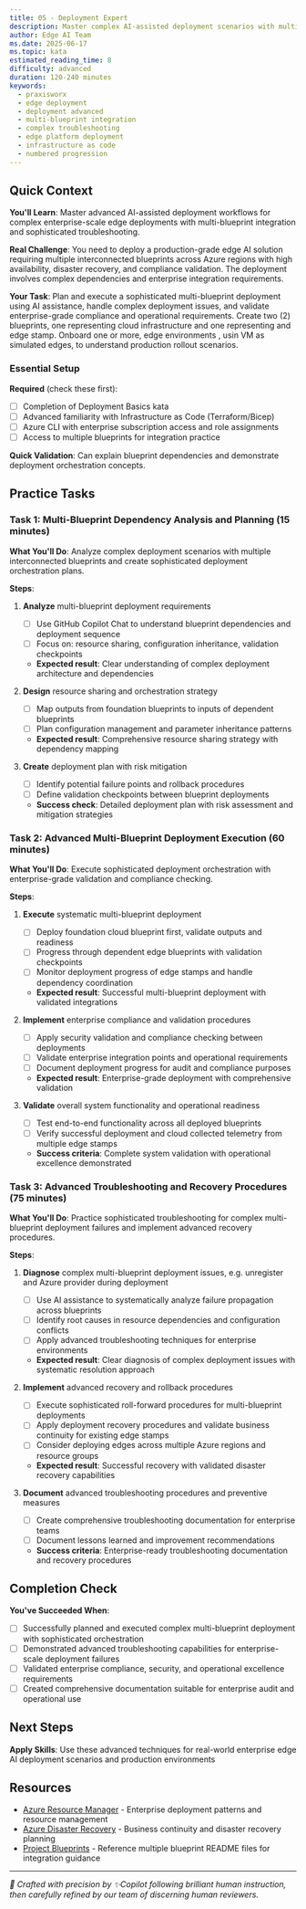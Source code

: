 ```yaml
---
title: 05 - Deployment Expert
description: Master complex AI-assisted deployment scenarios with multi-blueprint integration, advanced troubleshooting, and sophisticated edge platform deployment patterns
author: Edge AI Team
ms.date: 2025-06-17
ms.topic: kata
estimated_reading_time: 8
difficulty: advanced
duration: 120-240 minutes
keywords:
  - praxisworx
  - edge deployment
  - deployment advanced
  - multi-blueprint integration
  - complex troubleshooting
  - edge platform deployment
  - infrastructure as code
  - numbered progression
---
```


## Quick Context

**You'll Learn**: Master advanced AI-assisted deployment workflows for complex enterprise-scale edge deployments with multi-blueprint integration and sophisticated troubleshooting.

**Real Challenge**: You need to deploy a production-grade edge AI solution requiring multiple interconnected blueprints across Azure regions with high availability, disaster recovery, and compliance validation. The deployment involves complex dependencies and enterprise integration requirements.

**Your Task**: Plan and execute a sophisticated multi-blueprint deployment using AI assistance, handle complex deployment issues, and validate enterprise-grade compliance and operational requirements. Create two (2) blueprints, one representing cloud infrastructure and one representing and edge stamp. Onboard one or more, edge environments , usin VM as simulated edges, to understand production rollout scenarios.

### Essential Setup

**Required** (check these first):

- [ ] Completion of Deployment Basics kata
- [ ] Advanced familiarity with Infrastructure as Code (Terraform/Bicep)
- [ ] Azure CLI with enterprise subscription access and role assignments
- [ ] Access to multiple blueprints for integration practice

**Quick Validation**: Can explain blueprint dependencies and demonstrate deployment orchestration concepts.

## Practice Tasks

### Task 1: Multi-Blueprint Dependency Analysis and Planning (15 minutes)

**What You'll Do**: Analyze complex deployment scenarios with multiple interconnected blueprints and create sophisticated deployment orchestration plans.

**Steps**:

1. **Analyze** multi-blueprint deployment requirements
   - [ ] Use GitHub Copilot Chat to understand blueprint dependencies and deployment sequence
   - [ ] Focus on: resource sharing, configuration inheritance, validation checkpoints
   - **Expected result**: Clear understanding of complex deployment architecture and dependencies

2. **Design** resource sharing and orchestration strategy
   - [ ] Map outputs from foundation blueprints to inputs of dependent blueprints
   - [ ] Plan configuration management and parameter inheritance patterns
   - **Expected result**: Comprehensive resource sharing strategy with dependency mapping

3. **Create** deployment plan with risk mitigation
   - [ ] Identify potential failure points and rollback procedures
   - [ ] Define validation checkpoints between blueprint deployments
   - **Success check**: Detailed deployment plan with risk assessment and mitigation strategies

### Task 2: Advanced Multi-Blueprint Deployment Execution (60 minutes)

**What You'll Do**: Execute sophisticated deployment orchestration with enterprise-grade validation and compliance checking.

**Steps**:

1. **Execute** systematic multi-blueprint deployment
   - [ ] Deploy foundation cloud blueprint first, validate outputs and readiness
   - [ ] Progress through dependent edge blueprints with validation checkpoints
   - [ ] Monitor deployment progress of edge stamps and handle dependency coordination
   - **Expected result**: Successful multi-blueprint deployment with validated integrations

2. **Implement** enterprise compliance and validation procedures
   - [ ] Apply security validation and compliance checking between deployments
   - [ ] Validate enterprise integration points and operational requirements
   - [ ] Document deployment progress for audit and compliance purposes
   - **Expected result**: Enterprise-grade deployment with comprehensive validation

3. **Validate** overall system functionality and operational readiness
   - [ ] Test end-to-end functionality across all deployed blueprints
   - [ ] Verify successful deployment and cloud collected telemetry from multiple edge stamps
   - **Success criteria**: Complete system validation with operational excellence demonstrated

### Task 3: Advanced Troubleshooting and Recovery Procedures (75 minutes)

**What You'll Do**: Practice sophisticated troubleshooting for complex multi-blueprint deployment failures and implement advanced recovery procedures.

**Steps**:

1. **Diagnose** complex multi-blueprint deployment issues, e.g. unregister and Azure provider during deployment
   - [ ] Use AI assistance to systematically analyze failure propagation across blueprints
   - [ ] Identify root causes in resource dependencies and configuration conflicts
   - [ ] Apply advanced troubleshooting techniques for enterprise environments
   - **Expected result**: Clear diagnosis of complex deployment issues with systematic resolution approach

2. **Implement** advanced recovery and rollback procedures
   - [ ] Execute sophisticated roll-forward procedures for multi-blueprint deployments
   - [ ] Apply deployment recovery procedures and validate business continuity for existing edge stamps
   - [ ] Consider deploying edges across multiple Azure regions and resource groups
   - **Expected result**: Successful recovery with validated disaster recovery capabilities

3. **Document** advanced troubleshooting procedures and preventive measures
   - [ ] Create comprehensive troubleshooting documentation for enterprise teams
   - [ ] Document lessons learned and improvement recommendations
   - **Success criteria**: Enterprise-ready troubleshooting documentation and recovery procedures

## Completion Check

**You've Succeeded When**:

- [ ] Successfully planned and executed complex multi-blueprint deployment with sophisticated orchestration
- [ ] Demonstrated advanced troubleshooting capabilities for enterprise-scale deployment failures
- [ ] Validated enterprise compliance, security, and operational excellence requirements
- [ ] Created comprehensive documentation suitable for enterprise audit and operational use

## Next Steps

**Apply Skills**: Use these advanced techniques for real-world enterprise edge AI deployment scenarios and production environments

## Resources

- [Azure Resource Manager][azure-resource-manager] - Enterprise deployment patterns and resource management
- [Azure Disaster Recovery][azure-disaster-recovery] - Business continuity and disaster recovery planning
- [Project Blueprints][project-blueprints] - Reference multiple blueprint README files for integration guidance

---

<!-- Reference Links -->
[project-blueprints]: /blueprints/README
[azure-resource-manager]: https://learn.microsoft.com/azure/azure-resource-manager/
[azure-disaster-recovery]: https://learn.microsoft.com/azure/site-recovery/site-recovery-overview

<!-- markdownlint-disable MD036 -->
*🤖 Crafted with precision by ✨Copilot following brilliant human instruction,
then carefully refined by our team of discerning human reviewers.*
<!-- markdownlint-enable MD036 -->
